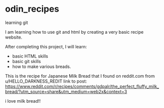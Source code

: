 # odin_recipes
learning git

I am learning how to use git and html by creating a very basic recipe website.

After completing this project, I will learn:
 - basic HTML skills
 - basic git skills
 - how to make various breads.


This is the recipe for Japanese Milk Bread that I found
 on reddit.com from u/HELLO_DARKNESS_REDIT
 link to post:
 https://www.reddit.com/r/recipes/comments/gdpalr/the_perfect_fluffy_milk_bread/?utm_source=share&utm_medium=web2x&context=3

 i love milk bread!!